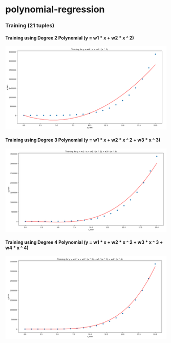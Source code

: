 # polynomial-regression

### Training (21 tuples)

#### Training using Degree 2 Polynomial (y = w1 * x + w2 * x ^ 2)
![alt text](https://github.com/rahul1502/polynomial-regression/blob/master/Graphs/degree-2-polynomial.PNG)

#### Training using Degree 3 Polynomial (y = w1 * x + w2 * x ^ 2 + w3 * x ^ 3)
![alt text](https://github.com/rahul1502/polynomial-regression/blob/master/Graphs/degree-3-polynomial.PNG)

#### Training using Degree 4 Polynomial (y = w1 * x + w2 * x ^ 2 + w3 * x ^ 3 + w4 * x ^ 4)
![alt text](https://github.com/rahul1502/polynomial-regression/blob/master/Graphs/degree-4-polynomial.PNG)
